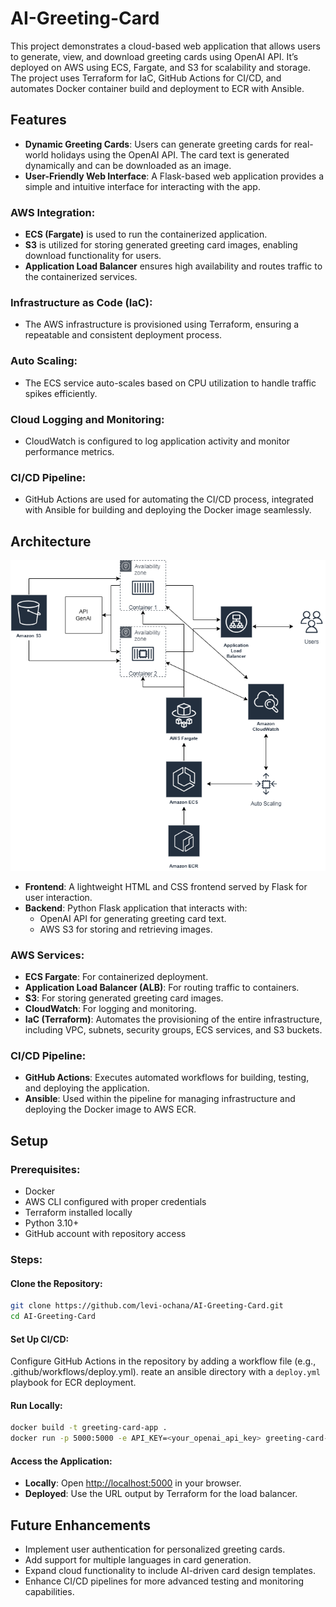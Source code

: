 
# AI-Greeting-Card

This project demonstrates a cloud-based web application that allows users to generate, view, and download greeting cards using OpenAI API. It’s deployed on AWS using ECS, Fargate, and S3 for scalability and storage. The project uses Terraform for IaC, GitHub Actions for CI/CD, and automates Docker container build and deployment to ECR with Ansible.

## Features

- **Dynamic Greeting Cards**: Users can generate greeting cards for real-world holidays using the OpenAI API. The card text is generated dynamically and can be downloaded as an image.
- **User-Friendly Web Interface**: A Flask-based web application provides a simple and intuitive interface for interacting with the app.

### AWS Integration:
- **ECS (Fargate)** is used to run the containerized application.
- **S3** is utilized for storing generated greeting card images, enabling download functionality for users.
- **Application Load Balancer** ensures high availability and routes traffic to the containerized services.

### Infrastructure as Code (IaC):
- The AWS infrastructure is provisioned using Terraform, ensuring a repeatable and consistent deployment process.

### Auto Scaling:
- The ECS service auto-scales based on CPU utilization to handle traffic spikes efficiently.

### Cloud Logging and Monitoring:
- CloudWatch is configured to log application activity and monitor performance metrics.

### CI/CD Pipeline:
- GitHub Actions are used for automating the CI/CD process, integrated with Ansible for building and deploying the Docker image seamlessly.

## Architecture
![System Diagram](/infrastructure/diagram.png)

- **Frontend**: A lightweight HTML and CSS frontend served by Flask for user interaction.
- **Backend**: Python Flask application that interacts with:
  - OpenAI API for generating greeting card text.
  - AWS S3 for storing and retrieving images.

### AWS Services:
- **ECS Fargate**: For containerized deployment.
- **Application Load Balancer (ALB)**: For routing traffic to containers.
- **S3**: For storing generated greeting card images.
- **CloudWatch**: For logging and monitoring.
- **IaC (Terraform)**: Automates the provisioning of the entire infrastructure, including VPC, subnets, security groups, ECS services, and S3 buckets.

### CI/CD Pipeline:
- **GitHub Actions**: Executes automated workflows for building, testing, and deploying the application.
- **Ansible**: Used within the pipeline for managing infrastructure and deploying the Docker image to AWS ECR.

## Setup

### Prerequisites:
- Docker
- AWS CLI configured with proper credentials
- Terraform installed locally
- Python 3.10+
- GitHub account with repository access

### Steps:

#### Clone the Repository:
```bash
git clone https://github.com/levi-ochana/AI-Greeting-Card.git
cd AI-Greeting-Card
```

#### Set Up CI/CD:
Configure GitHub Actions in the repository by adding a workflow file (e.g., .github/workflows/deploy.yml).
reate an ansible directory with a `deploy.yml` playbook for ECR deployment.

#### Run Locally:
```bash
docker build -t greeting-card-app .
docker run -p 5000:5000 -e API_KEY=<your_openai_api_key> greeting-card-app
```

#### Access the Application:
- **Locally**: Open [http://localhost:5000](http://localhost:5000) in your browser.
- **Deployed**: Use the URL output by Terraform for the load balancer.

## Future Enhancements

- Implement user authentication for personalized greeting cards.
- Add support for multiple languages in card generation.
- Expand cloud functionality to include AI-driven card design templates.
- Enhance CI/CD pipelines for more advanced testing and monitoring capabilities.
